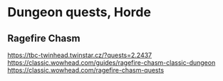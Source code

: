 # Dungeon quests, Horde

## Ragefire Chasm
https://tbc-twinhead.twinstar.cz/?quests=2.2437
https://classic.wowhead.com/guides/ragefire-chasm-classic-dungeon
https://classic.wowhead.com/ragefire-chasm-quests
